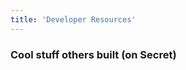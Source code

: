 ```yaml
---
title: 'Developer Resources'
---
```



<column class="page-developers__hero-container">

<block>

<developers-hero></developers-hero>

</block>

</column>







<column>

<block>

<developers-features></developers-features>

</block>

</column> 







<column>

<block>



<developers-start-here></developers-start-here>

</block>

</column> 









<column>

<block>

<developers-pathway pathId="1"></developers-pathway>
<developers-pathway pathId="2"></developers-pathway>
<developers-pathway pathId="3"></developers-pathway>

</block>

</column>








<column>

<block>

<developers-help-new-devs></developers-help-new-devs>

</block>

</column> 







<column>

<block>

<developers-card-resources></developers-card-resources>

</block>

</column> 








<column>

<block>

<developers-advanced></developers-advanced>

</block>

</column> 





<column>

<block>

<developers-funding></developers-funding>

</block>

</column>





<column class="page-developers__dev-questions">

<block>

<developers-questions></developers-questions>

</block>

</column>








<!-- Controlls  -->
<column number="2" class="page-developers__horizontal-scroll">

<block >

### Cool stuff others built (on Secret)

</block>

<block class="justify-right">

<scroll-horizontal></scroll-horizontal>

</block>

</column>









<!-- Horizontal Scroll -->
<column class="page-developers__cool-stuff spacer-s horizontal-slider" mode="full">

<block>

<developers-cool-stuff></developers-cool-stuff>

</block>

</column>









<column>

<block>

<developers-call-action></developers-call-action>

</block>

</column> 








<column>

<block>

<developers-call-second></developers-call-second>

</block>

</column> 